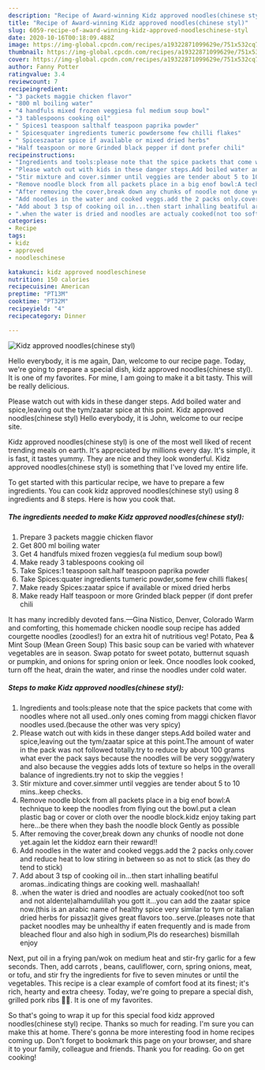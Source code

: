 ```yaml
---
description: "Recipe of Award-winning Kidz approved noodles(chinese styl)"
title: "Recipe of Award-winning Kidz approved noodles(chinese styl)"
slug: 6059-recipe-of-award-winning-kidz-approved-noodleschinese-styl
date: 2020-10-16T00:18:09.488Z
image: https://img-global.cpcdn.com/recipes/a19322871099629e/751x532cq70/kidz-approved-noodleschinese-styl-recipe-main-photo.jpg
thumbnail: https://img-global.cpcdn.com/recipes/a19322871099629e/751x532cq70/kidz-approved-noodleschinese-styl-recipe-main-photo.jpg
cover: https://img-global.cpcdn.com/recipes/a19322871099629e/751x532cq70/kidz-approved-noodleschinese-styl-recipe-main-photo.jpg
author: Fanny Potter
ratingvalue: 3.4
reviewcount: 7
recipeingredient:
- "3 packets maggie chicken flavor"
- "800 ml boiling water"
- "4 handfuls mixed frozen veggiesa ful medium soup bowl"
- "3 tablespoons cooking oil"
- " Spices1 teaspoon salthalf teaspoon paprika powder"
- " Spicesquater ingredients tumeric powdersome few chilli flakes"
- " Spiceszaatar spice if available or mixed dried herbs"
- "Half teaspoon or more Grinded black pepper if dont prefer chili"
recipeinstructions:
- "Ingredients and tools:please note that the spice packets that come with noodles where not all used..only ones coming from maggi chicken flavor noodles used.(because the other was very spicy)"
- "Please watch out with kids in these danger steps.Add boiled water and spice,leaving out the tym/zaatar spice at this point.The amount of water in the pack was not followed totally.try to reduce by about 100 grams what ever the pack says because the noodles will be very soggy/watery and also because the veggies adds lots of texture so helps in the overall balance of ingredients.try not to skip the veggies !"
- "Stir mixture and cover.simmer until veggies are tender about 5 to 10 mins..keep checks."
- "Remove noodle block from all packets place in a big enof bowl:A technique to keep the noodles from flying out the bowl.put a clean plastic bag or cover or cloth over the noodle block.kidz enjoy taking part here...be there when they bash the noodle block Gently as possible"
- "After removing the cover,break down any chunks of noodle not done yet.again let the kiddoz earn their reward!!"
- "Add noodles in the water and cooked veggs.add the 2 packs only.cover and reduce heat to low stiring in between so as not to stick (as they do tend to stick)"
- "Add about 3 tsp of cooking oil in...then start inhalling beatiful aromas..indicating things are cooking well. mashaallah!"
- ".when the water is dried and noodles are actualy cooked(not too soft and not aldente)alhamdulillah you gott it...you can add the zaatar spice now.(this is an arabic name of healthy spice very similar to tym or italian dried herbs for pissaz)it gives great flavors too..serve.(pleases note that packet noodles may be unhealthy if eaten frequently and is made from bleached flour and also high in sodium,Pls do researches) bismillah enjoy"
categories:
- Recipe
tags:
- kidz
- approved
- noodleschinese

katakunci: kidz approved noodleschinese 
nutrition: 150 calories
recipecuisine: American
preptime: "PT13M"
cooktime: "PT32M"
recipeyield: "4"
recipecategory: Dinner

---
```



![Kidz approved noodles(chinese styl)](https://img-global.cpcdn.com/recipes/a19322871099629e/751x532cq70/kidz-approved-noodleschinese-styl-recipe-main-photo.jpg)

Hello everybody, it is me again, Dan, welcome to our recipe page. Today, we're going to prepare a special dish, kidz approved noodles(chinese styl). It is one of my favorites. For mine, I am going to make it a bit tasty. This will be really delicious.

Please watch out with kids in these danger steps. Add boiled water and spice,leaving out the tym/zaatar spice at this point. Kidz approved noodles(chinese styl) Hello everybody, it is John, welcome to our recipe site.

Kidz approved noodles(chinese styl) is one of the most well liked of recent trending meals on earth. It's appreciated by millions every day. It's simple, it is fast, it tastes yummy. They are nice and they look wonderful. Kidz approved noodles(chinese styl) is something that I've loved my entire life.


To get started with this particular recipe, we have to prepare a few ingredients. You can cook kidz approved noodles(chinese styl) using 8 ingredients and 8 steps. Here is how you cook that.

<!--inarticleads1-->

##### The ingredients needed to make Kidz approved noodles(chinese styl):

1. Prepare 3 packets maggie chicken flavor
1. Get 800 ml boiling water
1. Get 4 handfuls mixed frozen veggies(a ful medium soup bowl)
1. Make ready 3 tablespoons cooking oil
1. Take  Spices:1 teaspoon salt.half teaspoon paprika powder
1. Take  Spices:quater ingredients tumeric powder,some few chilli flakes(
1. Make ready  Spices:zaatar spice if available or mixed dried herbs
1. Make ready Half teaspoon or more Grinded black pepper (if dont prefer chili


It has many incredibly devoted fans.—Gina Nistico, Denver, Colorado Warm and comforting, this homemade chicken noodle soup recipe has added courgette noodles (zoodles!) for an extra hit of nutritious veg! Potato, Pea &amp; Mint Soup (Mean Green Soup) This basic soup can be varied with whatever vegetables are in season. Swap potato for sweet potato, butternut squash or pumpkin, and onions for spring onion or leek. Once noodles look cooked, turn off the heat, drain the water, and rinse the noodles under cold water. 

<!--inarticleads2-->

##### Steps to make Kidz approved noodles(chinese styl):

1. Ingredients and tools:please note that the spice packets that come with noodles where not all used..only ones coming from maggi chicken flavor noodles used.(because the other was very spicy)
1. Please watch out with kids in these danger steps.Add boiled water and spice,leaving out the tym/zaatar spice at this point.The amount of water in the pack was not followed totally.try to reduce by about 100 grams what ever the pack says because the noodles will be very soggy/watery and also because the veggies adds lots of texture so helps in the overall balance of ingredients.try not to skip the veggies !
1. Stir mixture and cover.simmer until veggies are tender about 5 to 10 mins..keep checks.
1. Remove noodle block from all packets place in a big enof bowl:A technique to keep the noodles from flying out the bowl.put a clean plastic bag or cover or cloth over the noodle block.kidz enjoy taking part here...be there when they bash the noodle block Gently as possible
1. After removing the cover,break down any chunks of noodle not done yet.again let the kiddoz earn their reward!!
1. Add noodles in the water and cooked veggs.add the 2 packs only.cover and reduce heat to low stiring in between so as not to stick (as they do tend to stick)
1. Add about 3 tsp of cooking oil in...then start inhalling beatiful aromas..indicating things are cooking well. mashaallah!
1. .when the water is dried and noodles are actualy cooked(not too soft and not aldente)alhamdulillah you gott it...you can add the zaatar spice now.(this is an arabic name of healthy spice very similar to tym or italian dried herbs for pissaz)it gives great flavors too..serve.(pleases note that packet noodles may be unhealthy if eaten frequently and is made from bleached flour and also high in sodium,Pls do researches) bismillah enjoy


Next, put oil in a frying pan/wok on medium heat and stir-fry garlic for a few seconds. Then, add carrots , beans, cauliflower, corn, spring onions, meat, or tofu, and stir fry the ingredients for five to seven minutes or until the vegetables. This recipe is a clear example of comfort food at its finest; it&#39;s rich, hearty and extra cheesy. Today, we&#39;re going to prepare a special dish, grilled pork ribs 🐖🐖. It is one of my favorites. 

So that's going to wrap it up for this special food kidz approved noodles(chinese styl) recipe. Thanks so much for reading. I'm sure you can make this at home. There's gonna be more interesting food in home recipes coming up. Don't forget to bookmark this page on your browser, and share it to your family, colleague and friends. Thank you for reading. Go on get cooking!
